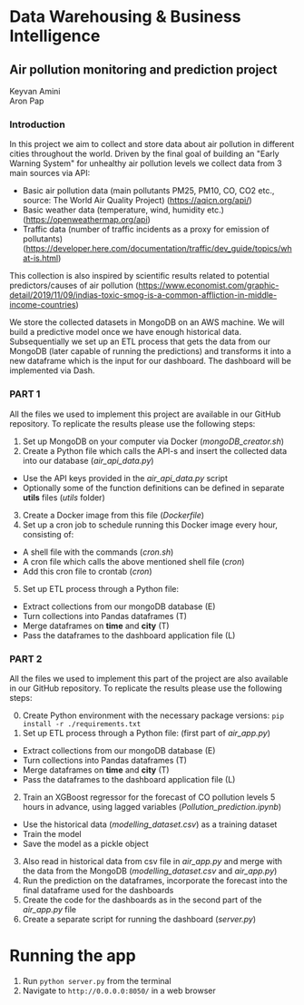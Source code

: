# Data Warehousing & Business Intelligence

## Air pollution monitoring and prediction project

Keyvan Amini <br>
Aron Pap


### Introduction
In this project we aim to collect and store data about air pollution in different cities throughout the world. Driven by the final goal of building an "Early Warning System" for unhealthy air pollution levels we collect data from 3 main sources via API:

* Basic air pollution data (main pollutants PM25, PM10, CO, CO2 etc., source: The World Air Quality Project)
  (https://aqicn.org/api/)
* Basic weather data (temperature, wind, humidity etc.)
  (https://openweathermap.org/api)
* Traffic data (number of traffic incidents as a proxy for emission of pollutants)
  (https://developer.here.com/documentation/traffic/dev_guide/topics/what-is.html)

This collection is also inspired by scientific results related to potential predictors/causes of air pollution (https://www.economist.com/graphic-detail/2019/11/09/indias-toxic-smog-is-a-common-affliction-in-middle-income-countries)

We store the collected datasets in MongoDB on an AWS machine. We will build a predictive model once we have enough historical data. Subsequentially we set up an ETL process that gets the data from our MongoDB (later capable of running the predictions) and transforms it into a new dataframe which is the input for our dashboard. The dashboard will be implemented via Dash.

### PART 1

All the files we used to implement this project are available in our GitHub repository. To replicate the results please use the following steps:

1. Set up MongoDB on your computer via Docker (*mongoDB_creator.sh*)
2. Create a Python file which calls the API-s and insert the collected data into our database (*air_api_data.py*)
  * Use the API keys provided in the *air_api_data.py* script
  * Optionally some of the function definitions can be defined in separate **utils** files (*utils* folder)
3. Create a Docker image from this file (*Dockerfile*)
4. Set up a cron job to schedule running this Docker image every hour, consisting of:
  * A shell file with the commands (*cron.sh*)
  * A cron file which calls the above mentioned shell file (*cron*)
  * Add this cron file to crontab (*cron*)
5. Set up ETL process through a Python file:
  * Extract collections from our mongoDB database (E)
  * Turn collections into Pandas dataframes (T)
  * Merge dataframes on **time** and **city** (T)
  * Pass the dataframes to the dashboard application file (L)






### PART 2

All the files we used to implement this part of the project are also available in our GitHub repository. To replicate the results please use the following steps:

0. Create Python environment with the necessary package versions: `pip install -r ./requirements.txt`
1. Set up ETL process through a Python file: (first part of *air_app.py*)
  * Extract collections from our mongoDB database (E)
  * Turn collections into Pandas dataframes (T)
  * Merge dataframes on **time** and **city** (T)
  * Pass the dataframes to the dashboard application file (L)
2. Train an XGBoost regressor for the forecast of CO pollution levels 5 hours in advance, using lagged variables (*Pollution_prediction.ipynb*)
  * Use the historical data (*modelling_dataset.csv*) as a training dataset
  * Train the model
  * Save the model as a pickle object
3. Also read in historical data from csv file in *air_app.py* and merge with the data from the MongoDB (*modelling_dataset.csv* and *air_app.py*)
4. Run the prediction on the dataframes, incorporate the forecast into the final dataframe used for the dashboards
5. Create the code for the dashboards as in the second part of the *air_app.py* file
6. Create a separate script for running the dashboard (*server.py*)

# Running the app
1. Run `python server.py` from the terminal
2. Navigate to `http://0.0.0.0:8050/` in a web browser
